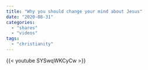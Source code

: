 ```yaml
---
title: "Why you should change your mind about Jesus"
date: "2020-08-31"
categories:
  - "shares"
  - "videos"
tags:
  - "christianity"
---
```


{{< youtube SYSwqWKCyCw >}}
